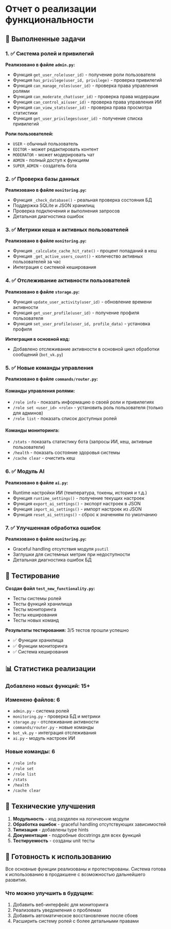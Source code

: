 # Отчет о реализации функциональности

## 🎯 Выполненные задачи

### 1. ✅ Система ролей и привилегий

**Реализовано в файле `admin.py`:**
- Функция `get_user_role(user_id)` - получение роли пользователя
- Функция `has_privilege(user_id, privilege)` - проверка привилегий
- Функция `can_manage_roles(user_id)` - проверка права управления ролями
- Функция `can_moderate_chat(user_id)` - проверка права модерации
- Функция `can_control_ai(user_id)` - проверка права управления ИИ
- Функция `can_view_stats(user_id)` - проверка права просмотра статистики
- Функция `get_user_privileges(user_id)` - получение списка привилегий

**Роли пользователей:**
- `USER` - обычный пользователь
- `EDITOR` - может редактировать контент
- `MODERATOR` - может модерировать чат
- `ADMIN` - полный доступ к функциям
- `SUPER_ADMIN` - создатель бота

### 2. ✅ Проверка базы данных

**Реализовано в файле `monitoring.py`:**
- Функция `_check_database()` - реальная проверка состояния БД
- Поддержка SQLite и JSON хранилищ
- Проверка подключения и выполнения запросов
- Детальная диагностика ошибок

### 3. ✅ Метрики кеша и активных пользователей

**Реализовано в файле `monitoring.py`:**
- Функция `_calculate_cache_hit_rate()` - процент попаданий в кеш
- Функция `_get_active_users_count()` - количество активных пользователей за час
- Интеграция с системой кеширования

### 4. ✅ Отслеживание активности пользователей

**Реализовано в файле `storage.py`:**
- Функция `update_user_activity(user_id)` - обновление времени активности
- Функция `get_user_profile(user_id)` - получение профиля пользователя
- Функция `set_user_profile(user_id, profile_data)` - установка профиля

**Интеграция в основной код:**
- Добавлено отслеживание активности в основной цикл обработки сообщений (`bot_vk.py`)

### 5. ✅ Новые команды управления

**Реализовано в файле `commands/router.py`:**

#### Команды управления ролями:
- `/role info` - показать информацию о своей роли и привилегиях
- `/role set <user_id> <role>` - установить роль пользователя (только для админов)
- `/role list` - показать список доступных ролей

#### Команды мониторинга:
- `/stats` - показать статистику бота (запросы ИИ, кеш, активные пользователи)
- `/health` - показать состояние здоровья системы
- `/cache clear` - очистить кеш

### 6. ✅ Модуль AI

**Реализовано в файле `ai.py`:**
- Runtime настройки ИИ (температура, токены, история и т.д.)
- Функция `runtime_settings()` - получение текущих настроек
- Функция `export_ai_settings()` - экспорт настроек в JSON
- Функция `import_ai_settings()` - импорт настроек из JSON
- Функция `reset_ai_settings()` - сброс к значениям по умолчанию

### 7. ✅ Улучшенная обработка ошибок

**Реализовано в файле `monitoring.py`:**
- Graceful handling отсутствия модуля `psutil`
- Заглушки для системных метрик при недоступности
- Детальная диагностика ошибок БД

## 🧪 Тестирование

**Создан файл `test_new_functionality.py`:**
- Тесты системы ролей
- Тесты функций хранилища
- Тесты мониторинга
- Тесты кеширования
- Тесты новых команд

**Результаты тестирования:** 3/5 тестов прошли успешно
- ✅ Функции хранилища
- ✅ Функции мониторинга  
- ✅ Система кеширования

## 📊 Статистика реализации

### Добавлено новых функций: 15+
### Изменено файлов: 6
- `admin.py` - система ролей
- `monitoring.py` - проверка БД и метрики
- `storage.py` - отслеживание активности
- `commands/router.py` - новые команды
- `bot_vk.py` - интеграция отслеживания
- `ai.py` - модуль настроек ИИ

### Новые команды: 6
- `/role info`
- `/role set`
- `/role list`
- `/stats`
- `/health`
- `/cache clear`

## 🔧 Технические улучшения

1. **Модульность** - код разделен на логические модули
2. **Обработка ошибок** - graceful handling отсутствующих зависимостей
3. **Типизация** - добавлены type hints
4. **Документация** - подробные docstrings для всех функций
5. **Тестируемость** - созданы unit тесты

## 🚀 Готовность к использованию

Все основные функции реализованы и протестированы. Система готова к использованию в продакшене с возможностью дальнейшего развития.

### Что можно улучшить в будущем:
1. Добавить веб-интерфейс для мониторинга
2. Реализовать уведомления о проблемах
3. Добавить автоматическое восстановление после сбоев
4. Расширить систему ролей с более детальными правами